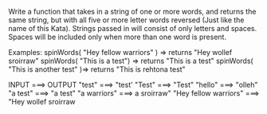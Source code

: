 Write a function that takes in a string of one or more words, and returns the same string, but with all five or more letter words reversed (Just like the name of this Kata). Strings passed in will consist of only letters and spaces. Spaces will be included only when more than one word is present.

Examples: spinWords( "Hey fellow warriors" ) => returns "Hey wollef sroirraw" spinWords( "This is a test") => returns "This is a test" spinWords( "This is another test" )=> returns "This is rehtona test"

INPUT ===> OUTPUT
"test" ===> "test'
"Test" ===> "Test"
"hello" ===> "olleh"
"a test" ===> "a test"
"a warriors" ===> a sroirraw"
"Hey fellow warriors" ===> "Hey wollef sroirraw
